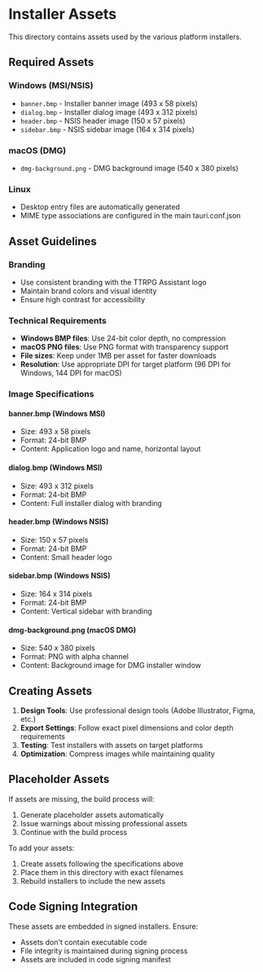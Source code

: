 # Installer Assets

This directory contains assets used by the various platform installers.

## Required Assets

### Windows (MSI/NSIS)
- `banner.bmp` - Installer banner image (493 x 58 pixels)
- `dialog.bmp` - Installer dialog image (493 x 312 pixels)
- `header.bmp` - NSIS header image (150 x 57 pixels)
- `sidebar.bmp` - NSIS sidebar image (164 x 314 pixels)

### macOS (DMG)
- `dmg-background.png` - DMG background image (540 x 380 pixels)

### Linux
- Desktop entry files are automatically generated
- MIME type associations are configured in the main tauri.conf.json

## Asset Guidelines

### Branding
- Use consistent branding with the TTRPG Assistant logo
- Maintain brand colors and visual identity
- Ensure high contrast for accessibility

### Technical Requirements
- **Windows BMP files**: Use 24-bit color depth, no compression
- **macOS PNG files**: Use PNG format with transparency support
- **File sizes**: Keep under 1MB per asset for faster downloads
- **Resolution**: Use appropriate DPI for target platform (96 DPI for Windows, 144 DPI for macOS)

### Image Specifications

#### banner.bmp (Windows MSI)
- Size: 493 x 58 pixels
- Format: 24-bit BMP
- Content: Application logo and name, horizontal layout

#### dialog.bmp (Windows MSI)
- Size: 493 x 312 pixels
- Format: 24-bit BMP
- Content: Full installer dialog with branding

#### header.bmp (Windows NSIS)
- Size: 150 x 57 pixels
- Format: 24-bit BMP
- Content: Small header logo

#### sidebar.bmp (Windows NSIS)
- Size: 164 x 314 pixels
- Format: 24-bit BMP
- Content: Vertical sidebar with branding

#### dmg-background.png (macOS DMG)
- Size: 540 x 380 pixels
- Format: PNG with alpha channel
- Content: Background image for DMG installer window

## Creating Assets

1. **Design Tools**: Use professional design tools (Adobe Illustrator, Figma, etc.)
2. **Export Settings**: Follow exact pixel dimensions and color depth requirements
3. **Testing**: Test installers with assets on target platforms
4. **Optimization**: Compress images while maintaining quality

## Placeholder Assets

If assets are missing, the build process will:
1. Generate placeholder assets automatically
2. Issue warnings about missing professional assets
3. Continue with the build process

To add your assets:
1. Create assets following the specifications above
2. Place them in this directory with exact filenames
3. Rebuild installers to include the new assets

## Code Signing Integration

These assets are embedded in signed installers. Ensure:
- Assets don't contain executable code
- File integrity is maintained during signing process
- Assets are included in code signing manifest
